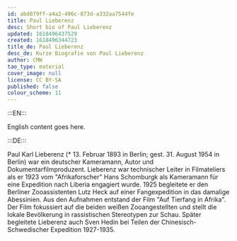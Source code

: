 ```yaml
---
id: abd079ff-a4a2-496c-873d-a332aa7544fe
title: Paul Lieberenz
desc: Short bio of Paul Lieberenz
updated: 1618496437529
created: 1618496344723
title_de: Paul Lieberenz
desc_de: Kurze Biografie von Paul Lieberenz
author: CMW
tao_type: material
cover_image: null
license: CC BY-SA
published: false
colour_scheme: 11
---
```


:::EN:::

English content goes here.

:::DE:::

Paul Karl Lieberenz (* 13. Februar 1893 in Berlin; gest. 31. August 1954 in Berlin) war ein deutscher Kameramann, Autor und Dokumentarfilmproduzent. Lieberenz war technischer Leiter in Filmateliers als er 1923 vom "Afrikaforscher" Hans Schomburgk als Kameramann für eine Expedition nach Liberia engagiert wurde. 1925 begleitete er den Berliner Zooassistenten Lutz Heck auf einer Fangexpedition in das damalige Abessinien. Aus den Aufnahmen entstand der Film "Auf Tierfang in Afrika". Der Film fokussiert auf die beiden weißen Zooangestellten und stellt die lokale Bevölkerung in rassistischen Stereotypen zur Schau. Später begleitete Lieberenz auch Sven Hedin bei Teilen der Chinesisch-Schwedischer Expedition 1927-1935.
